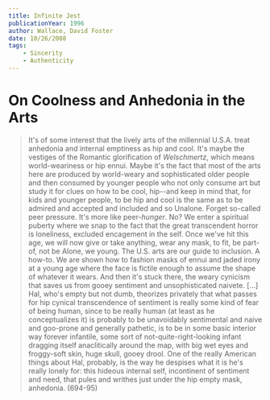 ```yaml
---
title: Infinite Jest
publicationYear: 1996
author: Wallace, David Foster
date: 10/26/2008
tags:
    - Sincerity
    - Authenticity
---
```


# On Coolness and Anhedonia in the Arts

> It's of some interest that the lively arts of the millennial U.S.A. treat anhedonia and internal emptiness as hip and cool.  It's maybe the vestiges of the Romantic glorification of _Welschmertz_, which means world-weariness or hip ennui.  Maybe it's the fact that most of the arts here are produced by world-weary and sophisticated older people and then consumed by younger people who not only consume art but study it for clues on how to be cool, hip--and keep in mind that, for kids and younger people, to be hip and cool is the same as to be admired and accepted and included and so Unalone. Forget so-called peer pressure.  It's more like peer-_hunger_.  No?  We enter a spiritual puberty where we snap to the fact that the great transcendent horror is loneliness, excluded encagement in the self.  Once we've hit this age, we will now give or take anything, wear any mask, to fit, be part-of, not be Alone, we young.  The U.S. arts are our guide to inclusion.  A how-to.  We are shown how to fashion masks of ennui and jaded irony at a young age where the face is fictile enough to assume the shape of whatever it wears.  And then it's stuck there, the weary cynicism that saves us from gooey sentiment and unsophisticated naivete.  [...]  Hal, who's empty but not dumb, theorizes privately that what passes for hip cynical transcendence of sentiment is really some kind of fear of being human, since to be really human (at least as he conceptualizes it) is probably to be unavoidably sentimental and naive and goo-prone and generally pathetic, is to be in some basic interior way forever infantile, some sort of not-quite-right-looking infant dragging itself anaclitically around the map, with big wet eyes and froggy-soft skin, huge skull, gooey drool.  One of the really American things about Hal, probably, is the way he despises what it is he's really lonely for: this hideous internal self, incontinent of sentiment and need, that pules and writhes just under the hip empty mask, anhedonia. (694-95)
